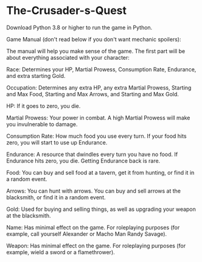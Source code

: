 # The-Crusader-s-Quest

Download Python 3.8 or higher to run the game in Python.

Game Manual (don't read below if you don't want mechanic spoilers):

The manual will help you make sense of the game. The first part will be about everything associated with your character:

Race: Determines your HP, Martial Prowess, Consumption Rate, Endurance, and extra starting Gold.

Occupation: Determines any extra HP, any extra Martial Prowess, Starting and Max Food, Starting and Max Arrows, and Starting and Max Gold.

HP: If it goes to zero, you die.

Martial Prowess: Your power in combat. A high Martial Prowess will make you invulnerable to damage. 

Consumption Rate: How much food you use every turn. If your food hits zero, you will start to use up Endurance.

Endurance: A resource that dwindles every turn you have no food. If Endurance hits zero, you die. Getting Endurance back is rare.

Food: You can buy and sell food at a tavern, get it from hunting, or find it in a random event.

Arrows: You can hunt with arrows. You can buy and sell arrows at the blacksmith, or find it in a random event.

Gold: Used for buying and selling things, as well as upgrading your weapon at the blacksmith.

Name: Has minimal effect on the game. For roleplaying purposes (for example, call yourself Alexander or Macho Man Randy Savage).

Weapon: Has minimal effect on the game. For roleplaying purposes (for example, wield a sword or a flamethrower).
